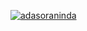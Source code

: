 [![adasoraninda](https://circleci.com/gh/adasoraninda/dicoding-android-expert-anime-app.svg?style=svg)](https://circleci.com/gh/adasoraninda/dicoding-android-expert-anime-app)
